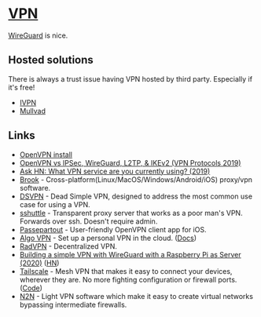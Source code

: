# [VPN](http://en.wikipedia.org/wiki/Virtual_private_network)

[WireGuard](wireguard.md) is nice.

## Hosted solutions

There is always a trust issue having VPN hosted by third party. Especially if it's free!

- [IVPN](https://www.ivpn.net/)
- [Mullvad](https://mullvad.net/en/)

## Links

- [OpenVPN install](https://github.com/Nyr/openvpn-install#readme)
- [OpenVPN vs IPSec, WireGuard, L2TP, & IKEv2 (VPN Protocols 2019)](https://restoreprivacy.com/openvpn-ipsec-wireguard-l2tp-ikev2-protocols/)
- [Ask HN: What VPN service are you currently using? (2019)](https://news.ycombinator.com/item?id=19242058)
- [Brook](https://github.com/txthinking/brook) - Cross-platform(Linux/MacOS/Windows/Android/iOS) proxy/vpn software.
- [DSVPN](https://github.com/jedisct1/dsvpn) - Dead Simple VPN, designed to address the most common use case for using a VPN.
- [sshuttle](https://github.com/sshuttle/sshuttle) - Transparent proxy server that works as a poor man's VPN. Forwards over ssh. Doesn't require admin.
- [Passepartout](https://github.com/passepartoutvpn/passepartout-ios) - User-friendly OpenVPN client app for iOS.
- [Algo VPN](https://github.com/trailofbits/algo) - Set up a personal VPN in the cloud. ([Docs](https://trailofbits.github.io/algo/))
- [RadVPN](https://github.com/mehrdadrad/radvpn) - Decentralized VPN.
- [Building a simple VPN with WireGuard with a Raspberry Pi as Server (2020)](https://snikt.net/blog/2020/01/29/building-a-simple-vpn-with-wireguard-with-a-raspberry-pi-as-server/) ([HN](https://news.ycombinator.com/item?id=22183506))
- [Tailscale](https://tailscale.com/) - Mesh VPN that makes it easy to connect your devices, wherever they are. No more fighting configuration or firewall ports. ([Code](https://github.com/tailscale/tailscale))
- [N2N](https://github.com/ntop/n2n) - Light VPN software which make it easy to create virtual networks bypassing intermediate firewalls.
